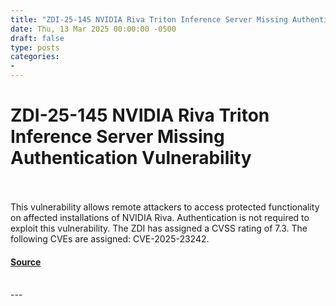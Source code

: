 ```yaml
---
title: "ZDI-25-145 NVIDIA Riva Triton Inference Server Missing Authentication Vulnerability"
date: Thu, 13 Mar 2025 00:00:00 -0500
draft: false
type: posts
categories: 
- 
---
```

# ZDI-25-145 NVIDIA Riva Triton Inference Server Missing Authentication Vulnerability

<br/>

<br/>
This vulnerability allows remote attackers to access protected functionality on affected installations of NVIDIA Riva. Authentication is not required to exploit this vulnerability. The ZDI has assigned a CVSS rating of 7.3. The following CVEs are assigned: CVE-2025-23242.

#### [Source](http://www.zerodayinitiative.com/advisories/ZDI-25-145/)

<br/>
---
